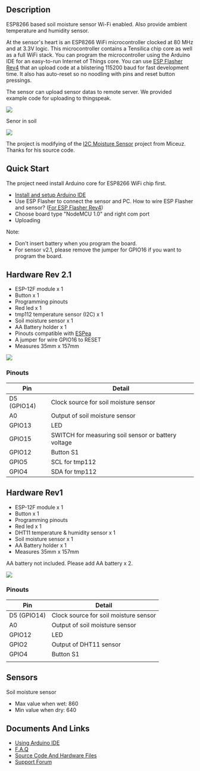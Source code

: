 ## Description

ESP8266 based soil moisture sensor Wi-Fi enabled. Also provide ambient
temperature and humidity sensor.

At the sensor's heart is an ESP8266 WiFi microcontroller clocked at 80
MHz and at 3.3V logic. This microcontroller contains a Tensilica chip
core as well as a full WiFi stack. You can program the microcontroller
using the Arduino IDE for an easy-to-run Internet of Things core. You
can use [ESP Flasher Rev4](ESP_Flasher.md) that an upload
code at a blistering 115200 baud for fast development time. It also has
auto-reset so no noodling with pins and reset button pressings.

The sensor can upload sensor datas to remote server. We provided example
code for uploading to thingspeak.

<img src="https://i1.aprbrother.com/thingspeak.png-640.jpg">

Senor in soil

<img src="https://i1.aprbrother.com/IMG_5772.jpg-640.jpg">

The project is modifying of the [I2C Moisture
Sensor](https://github.com/Miceuz/i2c-moisture-sensor) project from
Miceuz. Thanks for his source code.

## Quick Start

The project need install Arduino core for ESP8266 WiFi chip first.

- [Install and setup Arduino
IDE](http://wiki.aprbrother.com/wiki/ESP_Soil_Moisture_Sensor_Using_Arduino_IDE)
- Use ESP Flasher to connect the sensor and PC. How to wire ESP Flasher and sensor? ([For ESP Flasher Rev4](https://pbs.twimg.com/media/Cyetj8xVQAEM-Wq.jpg))
- Choose board type "NodeMCU 1.0" and right com port
- Uploading

Note:

- Don't insert battery when you program the board.
- For sensor v2.1, please remove the jumper for GPIO16 if you want to program the board.

## Hardware Rev 2.1

- ESP-12F module x 1
- Button x 1
- Programming pinouts
- Red led x 1
- tmp112 temperature sensor (I2C) x 1
- Soil moisture sensor x 1
- AA Battery holder x 1
- Pinouts compatible with [ESPea](ESPea.md)
- A jumper for wire GPIO16 to RESET
- Measures 35mm x 157mm

<img src="https://i1.aprbrother.com/soil-v2.1.jpg-640.jpg">

### Pinouts

| Pin    | Detail                                              |
|-----   | ---------                                           |
| D5 (GPIO14)  | Clock source for soil moisture sensor         |
| A0     | Output of soil moisture sensor                      |
| GPIO13 | LED                                                 |
| GPIO15 | SWITCH for measuring soil sensor or battery voltage |
| GPIO12 | Button S1                                           |
| GPIO5  | SCL for tmp112                                      |
| GPIO4  | SDA for tmp112                                      |

## Hardware Rev1

  - ESP-12F module x 1
  - Button x 1
  - Programming pinouts
  - Red led x 1
  - DHT11 temperature & humidity sensor x 1
  - Soil moisture sensor x 1
  - AA Battery holder x 1
  - Measures 35mm x 157mm

AA battery not included. Please add AA battery x 2.

<img src="https://i1.aprbrother.com/IMG_5773.jpg-640.jpg">

### Pinouts

| Pin    | Detail                                              |
|-----   | ---------                                           |
| D5 (GPIO14)  | Clock source for soil moisture sensor         |
| A0     | Output of soil moisture sensor        |
| GPIO12 | LED                                   |
| GPIO2  | Output of DHT11 sensor                |
| GPIO4  | Button S1                             |
|  |

## Sensors

Soil moisture sensor

- Max value when wet: 860
- Min value when dry: 640

## Documents And Links

- [Using Arduino IDE](ESP_Soil_Moisture_Sensor_Using_Arduino_IDE.md)
- [F.A.Q](ESP_Soil_Moisture_Sensor_FAQ.md)
- [Source Code And Hardware Files](https://github.com/AprilBrother/esp-soil-moisture-sensor)
- [Support Forum](http://bbs.aprbrother.com/c/wifi)
